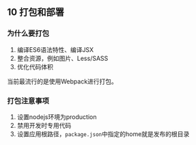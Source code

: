 ## 10 打包和部署

### 为什么要打包

1. 编译ES6语法特性、编译JSX
2. 整合资源，例如图片、Less/SASS
3. 优化代码体积

当前最流行的是使用Webpack进行打包。

### 打包注意事项

1. 设置nodejs环境为production
2. 禁用开发时专用代码
3. 设置应用根路径，`package.json`中指定的home就是发布的根目录